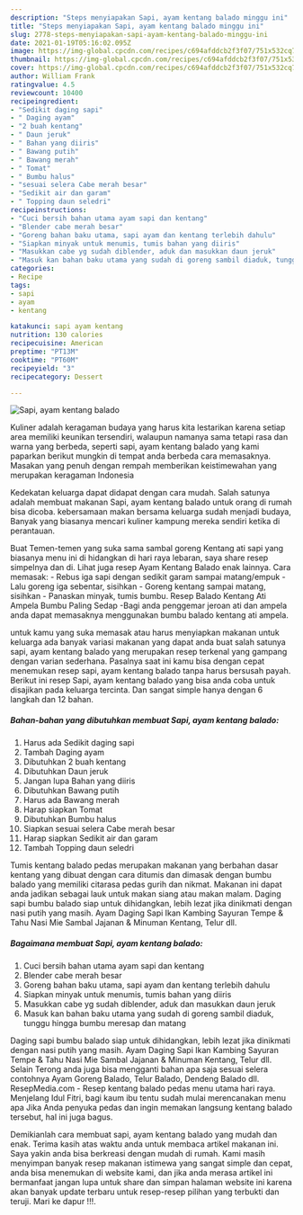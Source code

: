 ```yaml
---
description: "Steps menyiapakan Sapi, ayam kentang balado minggu ini"
title: "Steps menyiapakan Sapi, ayam kentang balado minggu ini"
slug: 2778-steps-menyiapakan-sapi-ayam-kentang-balado-minggu-ini
date: 2021-01-19T05:16:02.095Z
image: https://img-global.cpcdn.com/recipes/c694afddcb2f3f07/751x532cq70/sapi-ayam-kentang-balado-foto-resep-utama.jpg
thumbnail: https://img-global.cpcdn.com/recipes/c694afddcb2f3f07/751x532cq70/sapi-ayam-kentang-balado-foto-resep-utama.jpg
cover: https://img-global.cpcdn.com/recipes/c694afddcb2f3f07/751x532cq70/sapi-ayam-kentang-balado-foto-resep-utama.jpg
author: William Frank
ratingvalue: 4.5
reviewcount: 10400
recipeingredient:
- "Sedikit daging sapi"
- " Daging ayam"
- "2 buah kentang"
- " Daun jeruk"
- " Bahan yang diiris"
- " Bawang putih"
- " Bawang merah"
- " Tomat"
- " Bumbu halus"
- "sesuai selera Cabe merah besar"
- "Sedikit air dan garam"
- " Topping daun seledri"
recipeinstructions:
- "Cuci bersih bahan utama ayam sapi dan kentang"
- "Blender cabe merah besar"
- "Goreng bahan baku utama, sapi ayam dan kentang terlebih dahulu"
- "Siapkan minyak untuk menumis, tumis bahan yang diiris"
- "Masukkan cabe yg sudah diblender, aduk dan masukkan daun jeruk"
- "Masuk kan bahan baku utama yang sudah di goreng sambil diaduk, tunggu hingga bumbu meresap dan matang"
categories:
- Recipe
tags:
- sapi
- ayam
- kentang

katakunci: sapi ayam kentang 
nutrition: 130 calories
recipecuisine: American
preptime: "PT13M"
cooktime: "PT60M"
recipeyield: "3"
recipecategory: Dessert

---
```



![Sapi, ayam kentang balado](https://img-global.cpcdn.com/recipes/c694afddcb2f3f07/751x532cq70/sapi-ayam-kentang-balado-foto-resep-utama.jpg)

Kuliner adalah keragaman budaya yang harus kita lestarikan karena setiap area memiliki keunikan tersendiri, walaupun namanya sama tetapi rasa dan warna yang berbeda, seperti sapi, ayam kentang balado yang kami paparkan berikut mungkin di tempat anda berbeda cara memasaknya. Masakan yang penuh dengan rempah memberikan keistimewahan yang merupakan keragaman Indonesia

Kedekatan keluarga dapat didapat dengan cara mudah. Salah satunya adalah membuat makanan Sapi, ayam kentang balado untuk orang di rumah bisa dicoba. kebersamaan makan bersama keluarga sudah menjadi budaya, Banyak yang biasanya mencari kuliner kampung mereka sendiri ketika di perantauan.

Buat Temen-temen yang suka sama sambal goreng Kentang ati sapi yang biasanya menu ini di hidangkan di hari raya lebaran, saya share resep simpelnya dan di. Lihat juga resep Ayam Kentang Balado enak lainnya. Cara memasak: - Rebus iga sapi dengan sedikit garam sampai matang/empuk - Lalu goreng iga sebentar, sisihkan - Goreng kentang sampai matang, sisihkan - Panaskan minyak, tumis bumbu. Resep Balado Kentang Ati Ampela Bumbu Paling Sedap -Bagi anda penggemar jeroan ati dan ampela anda dapat memasaknya menggunakan bumbu balado kentang ati ampela.

untuk kamu yang suka memasak atau harus menyiapkan makanan untuk keluarga ada banyak variasi makanan yang dapat anda buat salah satunya sapi, ayam kentang balado yang merupakan resep terkenal yang gampang dengan varian sederhana. Pasalnya saat ini kamu bisa dengan cepat menemukan resep sapi, ayam kentang balado tanpa harus bersusah payah.
Berikut ini resep Sapi, ayam kentang balado yang bisa anda coba untuk disajikan pada keluarga tercinta. Dan sangat simple hanya dengan 6 langkah dan 12 bahan.


<!--inarticleads1-->

##### Bahan-bahan yang dibutuhkan membuat Sapi, ayam kentang balado:

1. Harus ada Sedikit daging sapi
1. Tambah  Daging ayam
1. Dibutuhkan 2 buah kentang
1. Dibutuhkan  Daun jeruk
1. Jangan lupa  Bahan yang diiris
1. Dibutuhkan  Bawang putih
1. Harus ada  Bawang merah
1. Harap siapkan  Tomat
1. Dibutuhkan  Bumbu halus
1. Siapkan sesuai selera Cabe merah besar
1. Harap siapkan Sedikit air dan garam
1. Tambah  Topping daun seledri


Tumis kentang balado pedas merupakan makanan yang berbahan dasar kentang yang dibuat dengan cara ditumis dan dimasak dengan bumbu balado yang memiliki citarasa pedas gurih dan nikmat. Makanan ini dapat anda jadikan sebagai lauk untuk makan siang atau makan malam. Daging sapi bumbu balado siap untuk dihidangkan, lebih lezat jika dinikmati dengan nasi putih yang masih. Ayam Daging Sapi Ikan Kambing Sayuran Tempe &amp; Tahu Nasi Mie Sambal Jajanan &amp; Minuman Kentang, Telur dll. 

<!--inarticleads2-->

##### Bagaimana membuat  Sapi, ayam kentang balado:

1. Cuci bersih bahan utama ayam sapi dan kentang
1. Blender cabe merah besar
1. Goreng bahan baku utama, sapi ayam dan kentang terlebih dahulu
1. Siapkan minyak untuk menumis, tumis bahan yang diiris
1. Masukkan cabe yg sudah diblender, aduk dan masukkan daun jeruk
1. Masuk kan bahan baku utama yang sudah di goreng sambil diaduk, tunggu hingga bumbu meresap dan matang


Daging sapi bumbu balado siap untuk dihidangkan, lebih lezat jika dinikmati dengan nasi putih yang masih. Ayam Daging Sapi Ikan Kambing Sayuran Tempe &amp; Tahu Nasi Mie Sambal Jajanan &amp; Minuman Kentang, Telur dll. Selain Terong anda juga bisa mengganti bahan apa saja sesuai selera contohnya Ayam Goreng Balado, Telur Balado, Dendeng Balado dll. ResepMedia.com - Resep kentang balado pedas menu utama hari raya. Menjelang Idul Fitri, bagi kaum ibu tentu sudah mulai merencanakan menu apa Jika Anda penyuka pedas dan ingin memakan langsung kentang balado tersebut, hal ini juga bagus. 

Demikianlah cara membuat sapi, ayam kentang balado yang mudah dan enak. Terima kasih atas waktu anda untuk membaca artikel makanan ini. Saya yakin anda bisa berkreasi dengan mudah di rumah. Kami masih menyimpan banyak resep makanan istimewa yang sangat simple dan cepat, anda bisa menemukan di website kami, dan jika anda merasa artikel ini bermanfaat jangan lupa untuk share dan simpan halaman website ini karena akan banyak update terbaru untuk resep-resep pilihan yang terbukti dan teruji. Mari ke dapur !!!. 

